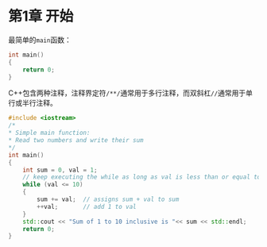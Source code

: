 # 第1章 开始

最简单的`main`函数：

```c++
int main()
{
    return 0;
}
```

C++包含两种注释，注释界定符`/**/`通常用于多行注释，而双斜杠`//`通常用于单行或半行注释。

```c++
#include <iostream>
/*
* Simple main function:
* Read two numbers and write their sum
*/
int main()
{
    int sum = 0, val = 1;
    // keep executing the while as long as val is less than or equal to 10
    while (val <= 10)
    {
        sum += val;  // assigns sum + val to sum
        ++val;       // add 1 to val
    }
    std::cout << "Sum of 1 to 10 inclusive is "<< sum << std::endl;
    return 0;
}
```